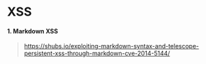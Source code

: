 # XSS

#### 1. Markdown XSS

> https://shubs.io/exploiting-markdown-syntax-and-telescope-persistent-xss-through-markdown-cve-2014-5144/





